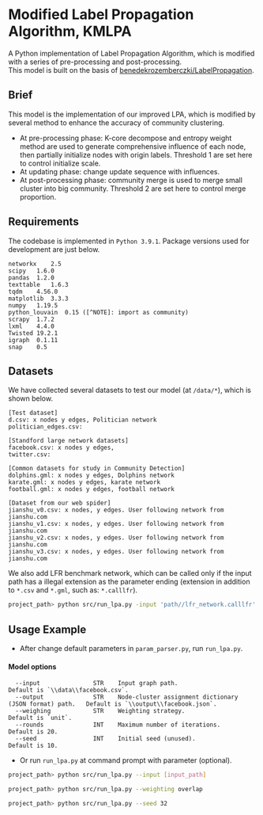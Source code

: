 # Modified Label Propagation Algorithm, KMLPA
A Python implementation of Label Propagation Algorithm, which is modified with a series of pre-processing and post-processing.  
This model is built on the basis of [benedekrozemberczki/LabelPropagation](https://github.com/benedekrozemberczki/LabelPropagation). 

## Brief
This model is the implementation of our improved LPA, which is modified by several method to enhance the accuracy of community clustering. 
- At pre-processing phase: K-core decompose and entropy weight method are used to generate comprehensive influence of each node, then partially initialize nodes with origin labels. Threshold 1 are set here to control initialize scale. 
- At updating phase: change update sequence with influences. 
- At post-processing phase: community merge is used to merge small cluster into big community. Threshold 2 are set here to control merge proportion. 

## Requirements
The codebase is implemented in `Python 3.9.1`. Package versions used for development are just below.
```
networkx    2.5  
scipy   1.6.0  
pandas  1.2.0  
texttable   1.6.3  
tqdm    4.56.0  
matplotlib  3.3.3  
numpy   1.19.5  
python_louvain  0.15 ([^NOTE]: import as community)
scrapy  1.7.2  
lxml    4.4.0  
Twisted 19.2.1  
igraph  0.1.11  
snap    0.5  
```

## Datasets
We have collected several datasets to test our model (at `/data/*`), which is shown below. 
```
[Test dataset]
d.csv: x nodes y edges, Politician network
politician_edges.csv: 

[Standford large network datasets]
facebook.csv: x nodes y edges, 
twitter.csv: 

[Common datasets for study in Community Detection]
dolphins.gml: x nodes y edges, Dolphins network
karate.gml: x nodes y edges, karate network
football.gml: x nodes y edges, football network

[Dataset from our web spider]
jianshu_v0.csv: x nodes, y edges. User following network from jianshu.com
jianshu_v1.csv: x nodes, y edges. User following network from jianshu.com
jianshu_v2.csv: x nodes, y edges. User following network from jianshu.com
jianshu_v3.csv: x nodes, y edges. User following network from jianshu.com
```
We also add LFR benchmark network, which can be called only if the input path has a illegal extension as the parameter ending (extension in addition to `*.csv` and `*.gml`, such as: `*.calllfr`). 
```bash
project_path> python src/run_lpa.py -input 'path//lfr_network.calllfr'
```


## Usage Example
- After change default parameters in `param_parser.py`, run `run_lpa.py`. 
#### Model options
```
  --input               STR    Input graph path.                          Default is `\\data\\facebook.csv`.                                     
  --output              STR    Node-cluster assignment dictionary (JSON format) path.   Default is `\\output\\facebook.json`.
  --weighing            STR    Weighting strategy.                        Default is `unit`.
  --rounds              INT    Maximum number of iterations.                      Default is 20.
  --seed                INT    Initial seed (unused).                              Default is 10.
```
- Or run `run_lpa.py` at command prompt with parameter (optional). 
```bash
project_path> python src/run_lpa.py --input [input_path]
```
```bash
project_path> python src/run_lpa.py --weighting overlap
```
```bash
project_path> python src/run_lpa.py --seed 32
```
